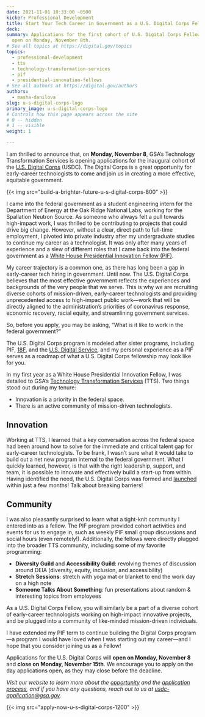 ```yaml
---
date: 2021-11-01 10:33:00 -0500
kicker: Professional Development
title: Start Your Tech Career in Government as a U.S. Digital Corps Fellow
deck: 
summary: Applications for the first cohort of U.S. Digital Corps Fellows will
  open on Monday, November 8th.
# See all topics at https://digital.gov/topics
topics:
  - professional-development
  - tts
  - technology-transformation-services
  - pif
  - presidential-innovation-fellows
# See all authors at https://digital.gov/authors
authors:
  - masha-danilova
slug: u-s-digital-corps-logo
primary_image: u-s-digital-corps-logo
# Controls how this page appears across the site
# 0 -- hidden
# 1 -- visible
weight: 1

---
```


I am thrilled to announce that, on **Monday, November 8**, GSA’s Technology Transformation Services is opening applications for the inaugural cohort of the [U.S. Digital Corps](https://digitalcorps.gsa.gov/) (USDC). The Digital Corps is a great opportunity for early-career technologists to come and join us in creating a more effective, equitable government.

{{< img src="build-a-brighter-future-u-s-digital-corps-800" >}}

I came into the federal government as a student engineering intern for the Department of Energy at the Oak Ridge National Labs, working for the Spallation Neutron Source. As someone who always felt a pull towards high-impact work, I was thrilled to be contributing to projects that could drive big change. However, without a clear, direct path to full-time employment, I pivoted into private industry after my undergraduate studies to continue my career as a technologist. It was only after many years of experience and a slew of different roles that I came back into the federal government as a [White House Presidential Innovation Fellow (PIF)](https://presidentialinnovationfellows.gov/).

My career trajectory is a common one, as there has long been a gap in early-career tech hiring in government. Until now. The U.S. Digital Corps believes that the most effective government reflects the experiences and backgrounds of the very people that we serve. This is why we are recruiting diverse cohorts of mission-driven, early-career technologists and providing unprecedented access to high-impact public work—work that will be directly aligned to the administration’s priorities of coronavirus response, economic recovery, racial equity, and streamlining government services.

So, before you apply, you may be asking, “What is it like to work in the federal government?”

The U.S. Digital Corps program is modeled after sister programs, including PIF, [18F](https://18f.gsa.gov/), and the [U.S. Digital Service](https://usds.gov/), and my personal experience as a PIF serves as a roadmap of what a U.S. Digital Corps fellowship may look like for you.

In my first year as a White House Presidential Innovation Fellow, I was detailed to GSA’s [Technology Transformation Services](https://www.gsa.gov/about-us/organization/federal-acquisition-service/technology-transformation-services) (TTS). Two things stood out during my tenure:

* Innovation is a priority in the federal space.
* There is an active community of mission-driven technologists.

## Innovation

Working at TTS, I learned that a key conversation across the federal space had been around how to solve for the immediate and critical talent gap for early-career technologists. To be frank, I wasn’t sure what it would take to build out a net new program internal to the federal government. What I quickly learned, however, is that with the right leadership, support, and team, it is possible to innovate and effectively build a start-up from within. Having identified the need, the U.S. Digital Corps was formed and [launched](https://www.gsa.gov/about-us/newsroom/news-releases/biden-administration-launches-us-digital-corps-to-recruit-the-next-generation-of-technology-talent-to-federal-service-08302021) within just a few months! Talk about breaking barriers!

## Community

I was also pleasantly surprised to learn what a tight-knit community I entered into as a fellow. The PIF program provided cohort activities and events for us to engage in, such as weekly PIF small group discussions and social hours (even remotely!). Additionally, the fellows were directly plugged into the broader TTS community, including some of my favorite programming:

* **Diversity Guild** and **Accessibility Guild**: revolving themes of discussion around DEIA (diversity, equity, inclusion, and accessibility)
* **Stretch Sessions**: stretch with yoga mat or blanket to end the work day on a high note
* **Someone Talks About Something**: fun presentations about random & interesting topics from employees

As a U.S. Digital Corps Fellow, you will similarly be a part of a diverse cohort of early-career technologists working on high-impact innovative projects, and be plugged into a community of like-minded mission-driven individuals.

I have extended my PIF term to continue building the Digital Corps program—a program I would have loved when I was starting out my career—and I hope that you consider joining us as a Fellow!

Applications for the U.S. Digital Corps will **open on Monday, November 8** and **close on Monday, November 15th**. We encourage you to apply on the day applications open, as they may close before the deadline.

*Visit our website to learn more about the [opportunity](https://digitalcorps.gsa.gov/opportunity/) and the [application process](https://digitalcorps.gsa.gov/process/#preparing), and if you have any questions, reach out to us at [usdc-application@gsa.gov](mailto:usdc-application@gsa.gov).*

{{< img src="apply-now-u-s-digital-corps-1200" >}}
